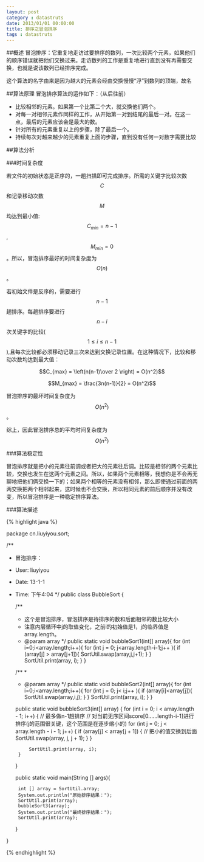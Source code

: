 ```yaml
---
layout: post
category : datastruts
date: 2013/01/01 00:00:00 
title: 排序之冒泡排序
tags : datastruts
---
```


##概述
冒泡排序：它重复地走访过要排序的数列，一次比较两个元素，如果他们的顺序错误就把他们交换过来。走访数列的工作是重复地进行直到没有再需要交换，也就是说该数列已经排序完成。

这个算法的名字由来是因为越大的元素会经由交换慢慢“浮”到数列的顶端，故名

##算法原理
冒泡排序算法的运作如下：（从后往前）


- 比较相邻的元素。如果第一个比第二个大，就交换他们两个。
- 对每一对相邻元素作同样的工作，从开始第一对到结尾的最后一对。在这一点，最后的元素应该会是最大的数。
- 针对所有的元素重复以上的步骤，除了最后一个。
- 持续每次对越来越少的元素重复上面的步骤，直到没有任何一对数字需要比较

##算法分析

###时间复杂度

若文件的初始状态是正序的，一趟扫描即可完成排序。所需的关键字比较次数$$C$$和记录移动次数$$M$$均达到最小值:$$C_{min}=n-1$$,$$M_{min}=0$$。所以，冒泡排序最好的时间复杂度为$$O(n)$$ 。

若初始文件是反序的，需要进行$$n-1$$趟排序。每趟排序要进行$$n-i$$次关键字的比较($$1≤i≤n-1$$),且每次比较都必须移动记录三次来达到交换记录位置。在这种情况下，比较和移动次数均达到最大值：



$$C_{max} = \left(n(n-1)\over 2 \right) = O(n^2)$$

$$M_{max} = \frac{3n(n-1)}{2} = O(n^2)$$

冒泡排序的最坏时间复杂度为$$O(n^2)$$ 。

综上，因此冒泡排序总的平均时间复杂度为$$O(n^2)$$ 

###算法稳定性

冒泡排序就是把小的元素往前调或者把大的元素往后调。比较是相邻的两个元素比较，交换也发生在这两个元素之间。所以，如果两个元素相等，我想你是不会再无聊地把他们俩交换一下的；如果两个相等的元素没有相邻，那么即使通过前面的两两交换把两个相邻起来，这时候也不会交换，所以相同元素的前后顺序并没有改变，所以冒泡排序是一种稳定排序算法。

###算法描述


{% highlight java %}


package cn.liuyiyou.sort;

/**
 * 冒泡排序：
 * User: liuyiyou
 * Date: 13-1-1
 * Time: 下午4:04
 */
public class BubbleSort {


    /**
     * 这个是冒泡排序，冒泡排序是待排序的数和后面相邻的数比较大小
     * 注意内层循环中j的取值变化，之前i的初始值是1，j的临界值是array.length。
     * @param array
     */
    public static void bubbleSort1(int[] array){
        for (int i=0;i<array.length;i++){
            for (int j = 0; j<array.length-i-1;j++ ){
                if (array[j] > array[j+1]){
                    SortUtil.swap(array,j,j+1);
                }
            }
            SortUtil.print(array, i);
        }
    }


    /**
     *
     * @param array
     */
    public static void bubbleSort2(int[] array){
        for (int i=0;i<array.length;i++){
            for (int j = 0; j< i;j++ ){
                if (array[i]<array[j]){
                    SortUtil.swap(array,i,j);
                }
            }
            SortUtil.print(array, i);
        }
    }


    public static void bubbleSort3(int[] array) {
        for (int i = 0; i < array.length - 1; i++) { // 最多做n-1趟排序
            // 对当前无序区间score[0......length-i-1]进行排序(j的范围很关键，这个范围是在逐步缩小的)
            for (int j = 0; j < array.length - i - 1; j++) {
                if (array[j] < array[j + 1]) { // 把小的值交换到后面
                    SortUtil.swap(array, j, j + 1);
                }
            }

            SortUtil.print(array, i);
        }
    }





    public static void main(String [] args){


        int [] array = SortUtil.array;
        System.out.println("原始排序结果：");
        SortUtil.print(array);
        bubbleSort3(array);
        System.out.println("最终排序结果：");
        SortUtil.print(array);


    }

}


{% endhighlight %}
